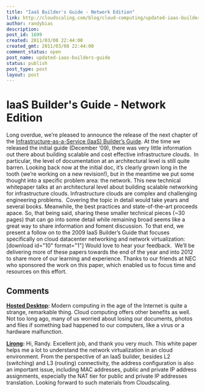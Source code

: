 ```yaml
---
title: "IaaS Builder's Guide - Network Edition"
link: http://cloudscaling.com/blog/cloud-computing/updated-iaas-builders-guide/
author: randybias
description: 
post_id: 1699
created: 2011/03/08 22:44:00
created_gmt: 2011/03/08 22:44:00
comment_status: open
post_name: updated-iaas-builders-guide
status: publish
post_type: post
layout: post
---
```


# IaaS Builder's Guide - Network Edition

Long overdue, we’re pleased to announce the release of the next chapter of the [Infrastructure-as-a-Service (IaaS) Builder’s Guide](/blog/wp-content/uploads/2009/12/iaas-building-guide-v1.pdf). At the time we released the initial guide (December ‘09), there was very little information out there about building scalable and cost effective infrastructure clouds.  In particular, the level of documentation at an architectural level is still quite barren. Looking back now at the initial doc, it’s clearly grown long in the tooth (we’re working on a new revision!), but in the meantime we put some thought into a specific problem area: the network. This new technical whitepaper talks at an architectural level about building scalable networking for infrastructure clouds. Infrastructure clouds are complex and challenging engineering problems.  Covering the topic in detail would take years and several books. Meanwhile, the best practices and state-of-the-art proceeds apace. So, that being said, sharing these smaller technical pieces (~30 pages) that can go into some detail while remaining broad seems like a great way to share information and foment discussion. To that end, we present a follow on to the 2009 IaaS Builder’s Guide that focuses specifically on cloud datacenter networking and network virtualization: [download id="10" format="1"] Would love to hear your feedback.  We’ll be delivering more of these papers towards the end of the year and into 2012 to share more of our learning and experience. Thanks to our friends at NEC who sponsored the work on this paper, which enabled us to focus time and resources on this effort.

## Comments

**[Hosted Desktop](#3021 "2011-03-23 04:22:00"):** Modern computing in the age of the Internet is quite a strange, remarkable thing. Cloud computing offers other benefits as well. Not too long ago, many of us worried about losing our documents, photos and files if something bad happened to our computers, like a virus or a hardware malfunction.

**[Lirong](#3027 "2011-04-12 20:38:00"):** Hi, Randy. Excellent job, and thank you very much. This white paper helps me a lot to understand the network virtualization in an cloud environment. From the perspective of an IaaS builder, besides L2 (switching) and L3 (routing) connectivity, the address configuration is also an important issue, including MAC addresses, public and private IP address assignments, especially the NAT tier for public and private IP addresses translation. Looking forward to such materials from Cloudscaling.

